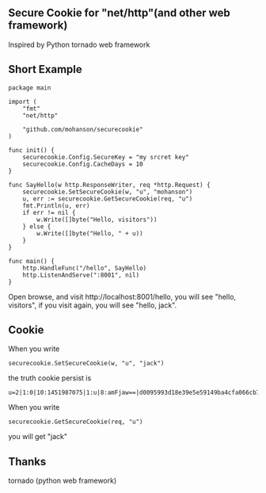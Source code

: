 ## Secure Cookie for "net/http"(and other web framework)

Inspired by Python tornado web framework

## Short Example
```[golang]
package main

import (
	"fmt"
	"net/http"

	"github.com/mohanson/securecookie"
)

func init() {
	securecookie.Config.SecureKey = "my srcret key"
	securecookie.Config.CacheDays = 10
}

func SayHello(w http.ResponseWriter, req *http.Request) {
	securecookie.SetSecureCookie(w, "u", "mohanson")
	u, err := securecookie.GetSecureCookie(req, "u")
	fmt.Println(u, err)
	if err != nil {
		w.Write([]byte("Hello, visitors"))
	} else {
		w.Write([]byte("Hello, " + u))
	}
}

func main() {
	http.HandleFunc("/hello", SayHello)
	http.ListenAndServe(":8001", nil)
}

```

Open browse, and visit http://localhost:8001/hello, you will see "hello, visitors", if you visit again, you will see "hello, jack".

## Cookie
When you write
```
securecookie.SetSecureCookie(w, "u", "jack")
```
the truth cookie persist is
```
u=2|1:0|10:1451987075|1:u|8:amFjaw==|d0095993d18e39e5e59149ba4cfa066cb7f03a5e32e35149d838213c12de8170
```
When you write
```
securecookie.GetSecureCookie(req, "u")
```
you will get "jack"

## Thanks
tornado (python web framework)

